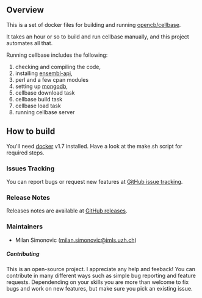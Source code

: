 ## Overview
This is a set of docker files for building and running 
[opencb/cellbase](https://github.com/opencb/cellbase).

It takes an hour or so to build and run cellbase manually, 
and this project automates all that. 

Running cellbase includes the following:

 1. checking and compiling the code, 
 2. installing [ensembl-api](http://www.ensembl.org/info/docs/api/api_installation.html), 
 3. perl and a few cpan modules
 4. setting up [mongodb](https://www.mongodb.org/), 
 5. cellbase download task
 6. cellbase build task
 7. cellbase load task
 8. running cellbase server

## How to build 
You'll need [docker](https://www.docker.com/) v1.7 installed. 
Have a look at the make.sh script for required steps.

### Issues Tracking
You can report bugs or request new features at [GitHub issue tracking](https://github.com/meringlab/cellbase-docker/issues).

### Release Notes 
Releases notes are available at [GitHub releases](https://github.com/opencb/cellbase/releases).

### Maintainers

* Milan Simonovic (milan.simonovic@imls.uzh.ch)

##### Contributing
This is an open-source project. I appreciate any help and feeback!
You can contribute in many different ways such as simple bug reporting
and feature requests. Dependending on your skills you are more than
welcome to fix bugs and work on new features, but make sure you pick an
existing issue. 


